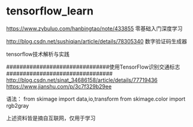 # tensorflow_learn

https://www.zybuluo.com/hanbingtao/note/433855 零基础入门深度学习

http://blog.csdn.net/sushiqian/article/details/78305340 数字验证码生成器

tensorflow技术解析与实践



###############################使用TensorFlow识别交通标志################################
http://blog.csdn.net/sinat_34686158/article/details/77719436
https://www.jianshu.com/p/3c7f329b29ee

语法：
from skimage  import data,io,transform 
from skimage.color import rgb2gray 






上述资料皆是摘自互联网，仅用于学习